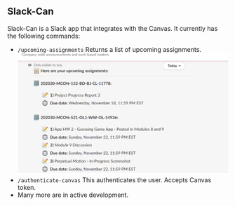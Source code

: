 ## Slack-Can

Slack-Can is a Slack app that integrates with the Canvas.
It currently has the following commands:

* `/upcoming-assignments` Returns a list of upcoming assignments.
![Alt text](image.png?raw=true "Upcoming assignments image.")
* `/authenticate-canvas` This authenticates the user. Accepts Canvas token.
* Many more are in active development.
